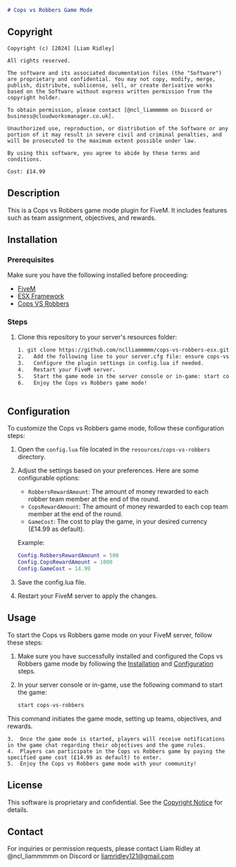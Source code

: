 ```markdown
# Cops vs Robbers Game Mode
```
## Copyright

```plaintext
Copyright (c) [2024] [Liam Ridley]

All rights reserved. 

The software and its associated documentation files (the "Software") are proprietary and confidential. You may not copy, modify, merge, publish, distribute, sublicense, sell, or create derivative works based on the Software without express written permission from the copyright holder.

To obtain permission, please contact [@ncl_liammmmm on Discord or business@cloudworksmanager.co.uk].

Unauthorized use, reproduction, or distribution of the Software or any portion of it may result in severe civil and criminal penalties, and will be prosecuted to the maximum extent possible under law.

By using this software, you agree to abide by these terms and conditions.

Cost: £14.99
```

## Description

This is a Cops vs Robbers game mode plugin for FiveM. It includes features such as team assignment, objectives, and rewards.

## Installation

### Prerequisites

Make sure you have the following installed before proceeding:

- [FiveM](https://fivem.net/)
- [ESX Framework](https://github.com/esx-framework/es_extended)
- [Cops VS Robbers](https://eternal-v.tebex.io/category/custom-fivem-stuff)

### Steps

1. Clone this repository to your server's resources folder:

   ```bash
   1. git clone https://github.com/nclliammmmm/cops-vs-robbers-esx.git
   2.	Add the following line to your server.cfg file: ensure cops-vs-robbers
   3.	Configure the plugin settings in config.lua if needed.
   4.	Restart your FiveM server.
   5.	Start the game mode in the server console or in-game: start cops-vs-robbers
   6.	Enjoy the Cops vs Robbers game mode!
 
## Configuration

To customize the Cops vs Robbers game mode, follow these configuration steps:

1. Open the `config.lua` file located in the `resources/cops-vs-robbers` directory.

2. Adjust the settings based on your preferences. Here are some configurable options:

   - `RobbersRewardAmount`: The amount of money rewarded to each robber team member at the end of the round.
   - `CopsRewardAmount`: The amount of money rewarded to each cop team member at the end of the round.
   - `GameCost`: The cost to play the game, in your desired currency (£14.99 as default).

   Example:

   ```lua
   Config.RobbersRewardAmount = 500
   Config.CopsRewardAmount = 1000
   Config.GameCost = 14.99
   ```
   
3.	Save the config.lua file.
4.	Restart your FiveM server to apply the changes.
   
## Usage

To start the Cops vs Robbers game mode on your FiveM server, follow these steps:

1. Make sure you have successfully installed and configured the Cops vs Robbers game mode by following the [Installation](#installation) and [Configuration](#configuration) steps.

2. In your server console or in-game, use the following command to start the game:

   ```bash
   start cops-vs-robbers

This command initiates the game mode, setting up teams, objectives, and rewards.

	3.	Once the game mode is started, players will receive notifications in the game chat regarding their objectives and the game rules.
	4.	Players can participate in the Cops vs Robbers game by paying the specified game cost (£14.99 as default) to enter.
	5.	Enjoy the Cops vs Robbers game mode with your community!

## License

This software is proprietary and confidential. See the [Copyright Notice](#copyright) for details.

## Contact

For inquiries or permission requests, please contact Liam Ridley at @ncl_liammmmm on Discord or liamridley121@gmail.com
